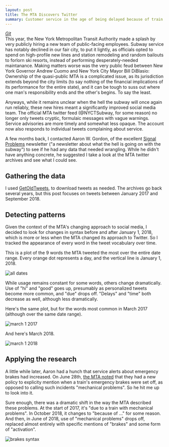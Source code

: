 ```yaml
---
layout: post
title: The MTA Discovers Twitter
summary: Customer service in the age of being delayed because of train traffic ahead of us.
---
```

 _[Git](https://github.com/afriedman412/mta_brakes)_   
This year, the New York Metropolitan Transit Authority made a splash by very publicly hiring a new team of public-facing employees. Subway service has notably declined in our fair city, to put it lightly, as officials opted to spend on high-profile new lines and station remodeling and random bailouts to forlorn ski resorts, instead of performing desperately-needed maintanance. Making matters worse was the very public feud between New York Governor Andrew Cuomo and New York City Mayor Bill DiBlasio: Ownership of the quasi-public MTA is a complicated issue, as its jurisdiction extends beyond the city limits (to say nothing of the financial implications of its performance for the entire state), and it can be tough to suss out where one man's responsibility ends and the other's begins. To say the least.

Anyways, while it remains unclear when the hell the subway will once again run reliably, these new hires meant a significantly improved social media team. The official MTA twitter feed (@NYCTSubway, for some reason) no longer only tweets cryptic, formulaic messages with vague warnings. Service advisories are more timely and somewhat less opaque. The account now also responds to individual tweets complaining about service.

A few months back, I contacted Aaron W. Gordon, of the excellent [Signal Problems](https://signalproblems.substack.com/welcome) newsletter ("a newsletter about what the hell is going on with the subway") to see if he had any data that needed wrangling. While he didn't have anything concrete, he suggested I take a look at the MTA twitter archives and see what I could see.

## Gathering the data
I used [GetOldTweets](https://github.com/Jefferson-Henrique/GetOldTweets-python), to download tweets as needed. The archives go back several years, but this post focuses on tweets between January 2017 and September 2018.

## Detecting patterns
Given the context of the MTA's changing approach to social media, I decided to look for changes in syntax before and after January 1, 2018, which is more or less when the MTA changed its approach to Twitter. So I tracked the appearance of every word in the tweet vocabulary over time.

This is a plot of the 9 words the MTA tweeted the most over the entire date range. Every orange dot represents a day, and the vertical line is January 1, 2018.

![all dates](../images/brakes/all_dates.png "all dates")

While usage remains constant for some words, others change dramatically. Use of "hi" and "good" goes up, presumably as personalized tweets become more common, and "due" drops off. "Delays" and "time" both decrease as well, although less dramatically.

Here's the same plot, but for the words most common in March 2017 (although over the same date range).

![march 1 2017](../images/brakes/3117.png "march 1 2017")

And here's March 2018.

![march 1 2018](../images/brakes/3118.png "march 1 2018")

## Applying the research
A little while later, Aaron had a hunch that service alerts about emergency brakes had increased. On June 28th, [the MTA noted](https://twitter.com/NYCTSubway/status/1012343209295536128) that they had a new policy to explicity mention when a train's emergency brakes were set off, as opposed to calling such incidents "mechanical problems". So he hit me up to look into it.

Sure enough, there was a dramatic shift in the way the MTA described these problems. At the start of 2017, it's "due to a train with mechanical problems". In October 2018, it changes to "because of ..." for some reason. And then, in June of 2018, use of "mechanical problems" drops off, replaced almost entirely with specific mentions of "brakes" and some form of "activation".

![brakes syntax](../images/brakes/brakes.png "brakes")